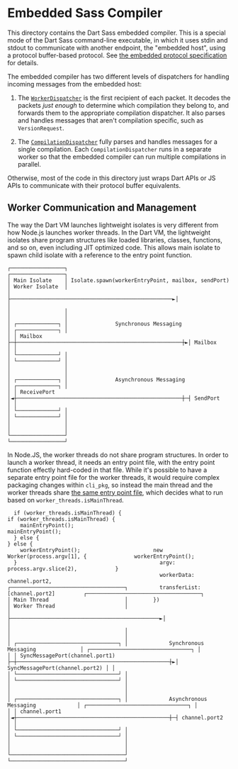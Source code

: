 # Embedded Sass Compiler

This directory contains the Dart Sass embedded compiler. This is a special mode
of the Dart Sass command-line executable, in which it uses stdin and stdout to
communicate with another endpoint, the "embedded host", using a protocol
buffer-based protocol. See [the embedded protocol specification] for details.

[the embedded protocol specification]: https://github.com/sass/sass/blob/main/spec/embedded-protocol.md

The embedded compiler has two different levels of dispatchers for handling
incoming messages from the embedded host:

1. The [`WorkerDispatcher`] is the first recipient of each packet. It decodes
   the packets _just enough_ to determine which compilation they belong to, and
   forwards them to the appropriate compilation dispatcher. It also parses and
   handles messages that aren't compilation specific, such as `VersionRequest`.

   [`WorkerDispatcher`]: worker_dispatcher.dart

2. The [`CompilationDispatcher`] fully parses and handles messages for a single
   compilation. Each `CompilationDispatcher` runs in a separate worker so that
   the embedded compiler can run multiple compilations in parallel.

   [`CompilationDispatcher`]: compilation_dispatcher.dart

Otherwise, most of the code in this directory just wraps Dart APIs or JS APIs to
communicate with their protocol buffer equivalents.

## Worker Communication and Management

The way the Dart VM launches lightweight isolates is very different from how
Node.js launches worker threads. In the Dart VM, the lightweight isolates share
program structures like loaded libraries, classes, functions, and so on, even
including JIT optimized code. This allows main isolate to spawn child isolate
with a reference to the entry point function.

```
┌─────────────────┐                                                    ┌─────────────────┐
│ Main Isolate    │ Isolate.spawn(workerEntryPoint, mailbox, sendPort) │ Worker Isolate  │
│                 ├───────────────────────────────────────────────────►│                 │
│                 │                                                    │                 │
│ ┌─────────────┐ │               Synchronous Messaging                │ ┌─────────────┐ │
│ │ Mailbox     ├─┼────────────────────────────────────────────────────┼►│ Mailbox     │ │
│ └─────────────┘ │                                                    │ └─────────────┘ │
│                 │                                                    │                 │
│ ┌─────────────┐ │               Asynchronous Messaging               │ ┌─────────────┐ │
│ │ ReceivePort │◄┼────────────────────────────────────────────────────┼─┤ SendPort    │ │
│ └─────────────┘ │                                                    │ └─────────────┘ │
│                 │                                                    │                 │
└─────────────────┘                                                    └─────────────────┘
```

In Node.JS, the worker threads do not share program structures. In order to
launch a worker thread, it needs an entry point file, with the entry point
function effectly hard-coded in that file. While it's possible to have a
separate entry point file for the worker threads, it would require complex
packaging changes within `cli_pkg`, so instead the main thread and the worker
threads share [the same entry point file](js/executable.dart), which decides
what to run based on `worker_threads.isMainThread`.

```
  if (worker_threads.isMainThread) {                                                    if (worker_threads.isMainThread) {
    mainEntryPoint();                                                                     mainEntryPoint();
  } else {                                                                              } else {
    workerEntryPoint();                       new Worker(process.argv[1], {               workerEntryPoint();
  }                                             argv: process.argv.slice(2),            }
                                                workerData: channel.port2,
┌────────────────────────────────────┐          transferList: [channel.port2]         ┌────────────────────────────────────┐
│ Main Thread                        │        })                                      │ Worker Thread                      │
│                                    ├───────────────────────────────────────────────►│                                    │
│                                    │                                                │                                    │
│ ┌────────────────────────────────┐ │             Synchronous Messaging              │ ┌────────────────────────────────┐ │
│ │ SyncMessagePort(channel.port1) ├─┼────────────────────────────────────────────────┼►│ SyncMessagePort(channel.port2) │ │
│ └────────────────────────────────┘ │                                                │ └────────────────────────────────┘ │
│                                    │                                                │                                    │
│ ┌────────────────────────────────┐ │             Asynchronous Messaging             │ ┌────────────────────────────────┐ │
│ │ channel.port1                  │◄┼────────────────────────────────────────────────┼─┤ channel.port2                  │ │
│ └────────────────────────────────┘ │                                                │ └────────────────────────────────┘ │
│                                    │                                                │                                    │
└────────────────────────────────────┘                                                └────────────────────────────────────┘
```
